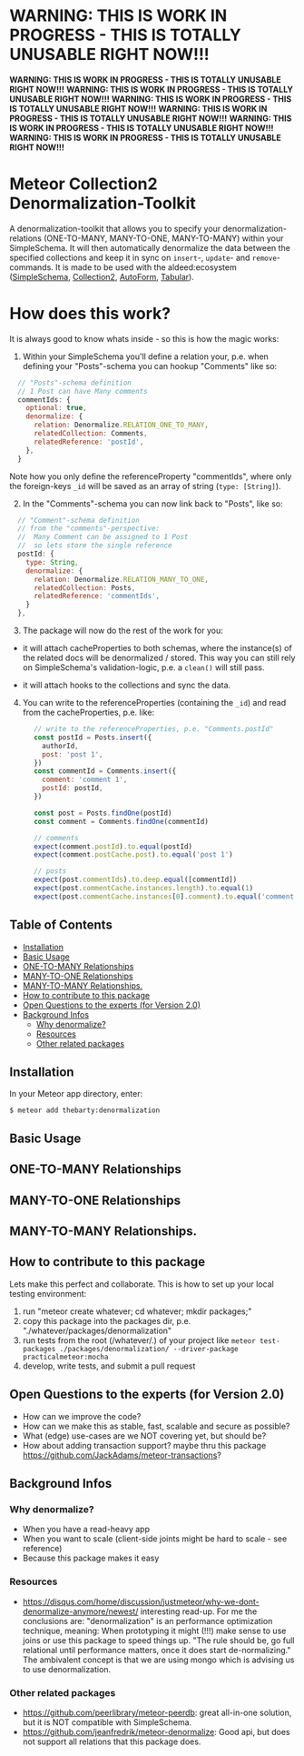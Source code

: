 # WARNING: THIS IS WORK IN PROGRESS - THIS IS TOTALLY UNUSABLE RIGHT NOW!!!

**WARNING: THIS IS WORK IN PROGRESS - THIS IS TOTALLY UNUSABLE RIGHT NOW!!!**
**WARNING: THIS IS WORK IN PROGRESS - THIS IS TOTALLY UNUSABLE RIGHT NOW!!!**
**WARNING: THIS IS WORK IN PROGRESS - THIS IS TOTALLY UNUSABLE RIGHT NOW!!!**
**WARNING: THIS IS WORK IN PROGRESS - THIS IS TOTALLY UNUSABLE RIGHT NOW!!!**
**WARNING: THIS IS WORK IN PROGRESS - THIS IS TOTALLY UNUSABLE RIGHT NOW!!!**
**WARNING: THIS IS WORK IN PROGRESS - THIS IS TOTALLY UNUSABLE RIGHT NOW!!!**

# Meteor Collection2 Denormalization-Toolkit

A denormalization-toolkit that allows you to specify your denormalization-relations (ONE-TO-MANY, MANY-TO-ONE, MANY-TO-MANY) within your SimpleSchema. It will then automatically denormalize the data between the specified collections and keep it in sync on ``insert``-, ``update``- and ``remove``-commands. It is made to be used with the aldeed:ecosystem ([SimpleSchema](https://github.com/aldeed/meteor-simple-schema), [Collection2](https://github.com/aldeed/meteor-collection2), [AutoForm](https://github.com/aldeed/meteor-autoform), [Tabular](https://github.com/aldeed/meteor-tabular/)).

# How does this work?

It is always good to know whats inside - so this is how the magic works:
 1. Within your SimpleSchema you'll define a relation your, p.e. when defining your "Posts"-schema you can hookup "Comments" like so:
```js
  // "Posts"-schema definition
  // 1 Post can have Many comments
  commentIds: {
    optional: true,
    denormalize: {
      relation: Denormalize.RELATION_ONE_TO_MANY,
      relatedCollection: Comments,
      relatedReference: 'postId',
    },
  }
```
 
 Note how you only define the referenceProperty "commentIds", where only the foreign-keys ``_id`` will be saved as an array of string (``type: [String]``).

  2. In the "Comments"-schema you can now link back to "Posts", like so:
```js
  // "Comment"-schema definition
  // from the "comments"-perspective:
  //  Many Comment can be assigned to 1 Post
  //  so lets store the single reference
  postId: {
    type: String,
    denormalize: {
      relation: Denormalize.RELATION_MANY_TO_ONE,
      relatedCollection: Posts,
      relatedReference: 'commentIds',
  	}
  },
```

 3. The package will now do the rest of the work for you:

  * it will attach cacheProperties to both schemas, where the instance(s) of the related docs will be denormalized / stored. This way you can still rely on SimpleSchema's validation-logic, p.e. a ``clean()`` will still pass.
  
  * it will attach hooks to the collections and sync the data.

 4. You can write to the referenceProperties (containing the ``_id``) and read from the cacheProperties, p.e. like:

```js
	  // write to the referenceProperties, p.e. "Comments.postId"
      const postId = Posts.insert({
        authorId,
        post: 'post 1',
      })
      const commentId = Comments.insert({
        comment: 'comment 1',
        postId: postId,
      })

      const post = Posts.findOne(postId)
      const comment = Comments.findOne(commentId)

      // comments
      expect(comment.postId).to.equal(postId)
      expect(comment.postCache.post).to.equal('post 1')

      // posts
      expect(post.commentIds).to.deep.equal([commentId])
      expect(post.commentCache.instances.length).to.equal(1)
      expect(post.commentCache.instances[0].comment).to.equal('comment 1')
```

## Table of Contents

<!-- START doctoc generated TOC please keep comment here to allow auto update -->
<!-- DON'T EDIT THIS SECTION, INSTEAD RE-RUN doctoc TO UPDATE -->


- [Installation](#installation)
- [Basic Usage](#basic-usage)
- [ONE-TO-MANY Relationships](#one-to-many-relationships)
- [MANY-TO-ONE Relationships](#many-to-one-relationships)
- [MANY-TO-MANY Relationships.](#many-to-many-relationships)
- [How to contribute to this package](#how-to-contribute-to-this-package)
- [Open Questions to the experts (for Version 2.0)](#open-questions-to-the-experts-for-version-20)
- [Background Infos](#background-infos)
  - [Why denormalize?](#why-denormalize)
  - [Resources](#resources)
  - [Other related packages](#other-related-packages)

<!-- END doctoc generated TOC please keep comment here to allow auto update -->

## Installation

In your Meteor app directory, enter:

```
$ meteor add thebarty:denormalization
```

## Basic Usage

## ONE-TO-MANY Relationships

## MANY-TO-ONE Relationships

## MANY-TO-MANY Relationships.

## How to contribute to this package
Lets make this perfect and collaborate. This is how to set up your local testing environment:
 1. run "meteor create whatever; cd whatever; mkdir packages;"
 2. copy this package into the packages dir, p.e. "./whatever/packages/denormalization"
 3. run tests from the root (/whatever/.) of your project like ``meteor test-packages ./packages/denormalization/ --driver-package practicalmeteor:mocha``
 4. develop, write tests, and submit a pull request

## Open Questions to the experts (for Version 2.0)
 * How can we improve the code?
 * How can we make this as stable, fast, scalable and secure as possible?
 * What (edge) use-cases are we NOT covering yet, but should be?
 * How about adding transaction support? maybe thru this package https://github.com/JackAdams/meteor-transactions?

## Background Infos

### Why denormalize?
 * When you have a read-heavy app
 * When you want to scale (client-side joints might be hard to scale - see reference)
 * Because this package makes it easy

### Resources
 * https://disqus.com/home/discussion/justmeteor/why-we-dont-denormalize-anymore/newest/ interesting read-up. For me the conclusions are: "denormalization" is an performance optimization technique, meaning: When prototyping it might (!!!) make sense to use joins or use this package to speed things up. "The rule should be, go full relational until performance matters, once it does start de-normalizing." The ambivalent concept is that we are using mongo which is advising us to use denormalization.

### Other related packages
* https://github.com/peerlibrary/meteor-peerdb: great all-in-one solution, but it is NOT compatible with SimpleSchema.
* https://github.com/jeanfredrik/meteor-denormalize: Good api, but does not support all relations that this package does.
